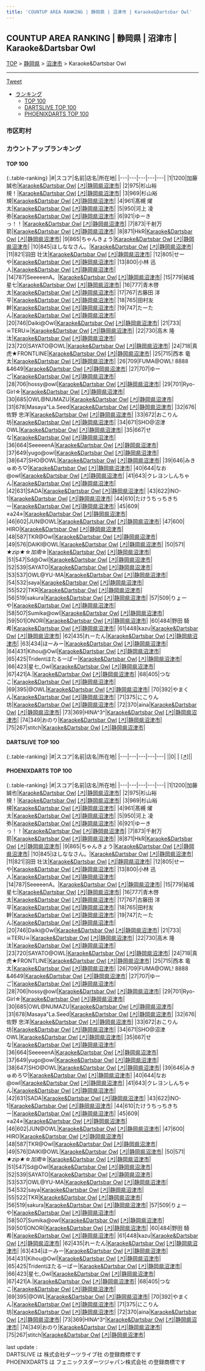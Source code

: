 ```yaml
---
title: 'COUNTUP AREA RANKING | 静岡県 | 沼津市 | Karaoke&Dartsbar Owl'
---
```

## COUNTUP AREA RANKING | 静岡県 | 沼津市 | Karaoke&Dartsbar Owl

[TOP](/darts/rank/) > [静岡県](/darts/rank/静岡県/) > [沼津市](/darts/rank/静岡県/沼津市/) > Karaoke&Dartsbar Owl

___

<a href="https://twitter.com/share?ref_src=twsrc%5Etfw" data-text="COUNTUP AREA RANKING | 静岡県沼津市Karaoke&Dartsbar Owl" class="twitter-share-button" data-hashtags="DARTSLIVE,PHOENIXDARTS,darts,ダーツ" data-show-count="false">Tweet</a>

* [ランキング](#カウントアップランキング)
    * [TOP 100](#top-100)
    * [DARTSLIVE TOP 100](#dartslive-top-100)
    * [PHOENIXDARTS TOP 100](#phoenixdarts-top-100)

### 市区町村

<ul>

</ul>

### カウントアップランキング

#### TOP 100



{:.table-ranking}
|#|スコア|名前|店名|所在地|
|---|---|---|---|---|
|1|1200|<span class="rank-name-pd">加藤 誠也</span>|<a href="/darts/rank/shops/82358.html">Karaoke&Dartsbar Owl</a> <a href="https://vs.phoenixdarts.com/jp/shop/shopDetailInfo/s_82358?s_seq=82358">[↗]</a>|<a href="/darts/rank/静岡県/沼津市">静岡県沼津市</a>|
|2|975|<span class="rank-name-pd">杉山裕規！</span>|<a href="/darts/rank/shops/82358.html">Karaoke&Dartsbar Owl</a> <a href="https://vs.phoenixdarts.com/jp/shop/shopDetailInfo/s_82358?s_seq=82358">[↗]</a>|<a href="/darts/rank/静岡県/沼津市">静岡県沼津市</a>|
|3|969|<span class="rank-name-pd">杉山裕規</span>|<a href="/darts/rank/shops/82358.html">Karaoke&Dartsbar Owl</a> <a href="https://vs.phoenixdarts.com/jp/shop/shopDetailInfo/s_82358?s_seq=82358">[↗]</a>|<a href="/darts/rank/静岡県/沼津市">静岡県沼津市</a>|
|4|961|<span class="rank-name-pd"><span class="pro-icon-pd"></span>髙槻 燿太</span>|<a href="/darts/rank/shops/82358.html">Karaoke&Dartsbar Owl</a> <a href="https://vs.phoenixdarts.com/jp/shop/shopDetailInfo/s_82358?s_seq=82358">[↗]</a>|<a href="/darts/rank/静岡県/沼津市">静岡県沼津市</a>|
|5|950|<span class="rank-name-pd">河上 凌弥</span>|<a href="/darts/rank/shops/82358.html">Karaoke&Dartsbar Owl</a> <a href="https://vs.phoenixdarts.com/jp/shop/shopDetailInfo/s_82358?s_seq=82358">[↗]</a>|<a href="/darts/rank/静岡県/沼津市">静岡県沼津市</a>|
|6|921|<span class="rank-name-pd">ゆーきっ！！</span>|<a href="/darts/rank/shops/82358.html">Karaoke&Dartsbar Owl</a> <a href="https://vs.phoenixdarts.com/jp/shop/shopDetailInfo/s_82358?s_seq=82358">[↗]</a>|<a href="/darts/rank/静岡県/沼津市">静岡県沼津市</a>|
|7|873|<span class="rank-name-pd">千射万箭</span>|<a href="/darts/rank/shops/82358.html">Karaoke&Dartsbar Owl</a> <a href="https://vs.phoenixdarts.com/jp/shop/shopDetailInfo/s_82358?s_seq=82358">[↗]</a>|<a href="/darts/rank/静岡県/沼津市">静岡県沼津市</a>|
|8|871|<span class="rank-name-pd">HkR</span>|<a href="/darts/rank/shops/82358.html">Karaoke&Dartsbar Owl</a> <a href="https://vs.phoenixdarts.com/jp/shop/shopDetailInfo/s_82358?s_seq=82358">[↗]</a>|<a href="/darts/rank/静岡県/沼津市">静岡県沼津市</a>|
|9|865|<span class="rank-name-pd">ちゃんきょう</span>|<a href="/darts/rank/shops/82358.html">Karaoke&Dartsbar Owl</a> <a href="https://vs.phoenixdarts.com/jp/shop/shopDetailInfo/s_82358?s_seq=82358">[↗]</a>|<a href="/darts/rank/静岡県/沼津市">静岡県沼津市</a>|
|10|845|<span class="rank-name-pd">ほしななさん。</span>|<a href="/darts/rank/shops/82358.html">Karaoke&Dartsbar Owl</a> <a href="https://vs.phoenixdarts.com/jp/shop/shopDetailInfo/s_82358?s_seq=82358">[↗]</a>|<a href="/darts/rank/静岡県/沼津市">静岡県沼津市</a>|
|11|821|<span class="rank-name-pd"><span class="pro-icon-pd"></span>羽田 壮汰</span>|<a href="/darts/rank/shops/82358.html">Karaoke&Dartsbar Owl</a> <a href="https://vs.phoenixdarts.com/jp/shop/shopDetailInfo/s_82358?s_seq=82358">[↗]</a>|<a href="/darts/rank/静岡県/沼津市">静岡県沼津市</a>|
|12|805|<span class="rank-name-pd">せーや</span>|<a href="/darts/rank/shops/82358.html">Karaoke&Dartsbar Owl</a> <a href="https://vs.phoenixdarts.com/jp/shop/shopDetailInfo/s_82358?s_seq=82358">[↗]</a>|<a href="/darts/rank/静岡県/沼津市">静岡県沼津市</a>|
|13|800|<span class="rank-name-pd">小林 迅人</span>|<a href="/darts/rank/shops/82358.html">Karaoke&Dartsbar Owl</a> <a href="https://vs.phoenixdarts.com/jp/shop/shopDetailInfo/s_82358?s_seq=82358">[↗]</a>|<a href="/darts/rank/静岡県/沼津市">静岡県沼津市</a>|
|14|787|<span class="rank-name-pd">SeeeeenA。</span>|<a href="/darts/rank/shops/82358.html">Karaoke&Dartsbar Owl</a> <a href="https://vs.phoenixdarts.com/jp/shop/shopDetailInfo/s_82358?s_seq=82358">[↗]</a>|<a href="/darts/rank/静岡県/沼津市">静岡県沼津市</a>|
|15|779|<span class="rank-name-pd">結城 星七</span>|<a href="/darts/rank/shops/82358.html">Karaoke&Dartsbar Owl</a> <a href="https://vs.phoenixdarts.com/jp/shop/shopDetailInfo/s_82358?s_seq=82358">[↗]</a>|<a href="/darts/rank/静岡県/沼津市">静岡県沼津市</a>|
|16|777|<span class="rank-name-pd">青木啓太</span>|<a href="/darts/rank/shops/82358.html">Karaoke&Dartsbar Owl</a> <a href="https://vs.phoenixdarts.com/jp/shop/shopDetailInfo/s_82358?s_seq=82358">[↗]</a>|<a href="/darts/rank/静岡県/沼津市">静岡県沼津市</a>|
|17|767|<span class="rank-name-pd">古藤田 洋平</span>|<a href="/darts/rank/shops/82358.html">Karaoke&Dartsbar Owl</a> <a href="https://vs.phoenixdarts.com/jp/shop/shopDetailInfo/s_82358?s_seq=82358">[↗]</a>|<a href="/darts/rank/静岡県/沼津市">静岡県沼津市</a>|
|18|765|<span class="rank-name-pd">田村友幹</span>|<a href="/darts/rank/shops/82358.html">Karaoke&Dartsbar Owl</a> <a href="https://vs.phoenixdarts.com/jp/shop/shopDetailInfo/s_82358?s_seq=82358">[↗]</a>|<a href="/darts/rank/静岡県/沼津市">静岡県沼津市</a>|
|19|747|<span class="rank-name-pd">たーたん</span>|<a href="/darts/rank/shops/82358.html">Karaoke&Dartsbar Owl</a> <a href="https://vs.phoenixdarts.com/jp/shop/shopDetailInfo/s_82358?s_seq=82358">[↗]</a>|<a href="/darts/rank/静岡県/沼津市">静岡県沼津市</a>|
|20|746|<span class="rank-name-pd">Daiki@Owl</span>|<a href="/darts/rank/shops/82358.html">Karaoke&Dartsbar Owl</a> <a href="https://vs.phoenixdarts.com/jp/shop/shopDetailInfo/s_82358?s_seq=82358">[↗]</a>|<a href="/darts/rank/静岡県/沼津市">静岡県沼津市</a>|
|21|733|<span class="rank-name-pd">☠TERU☠</span>|<a href="/darts/rank/shops/82358.html">Karaoke&Dartsbar Owl</a> <a href="https://vs.phoenixdarts.com/jp/shop/shopDetailInfo/s_82358?s_seq=82358">[↗]</a>|<a href="/darts/rank/静岡県/沼津市">静岡県沼津市</a>|
|22|730|<span class="rank-name-pd">高木 隆汰</span>|<a href="/darts/rank/shops/82358.html">Karaoke&Dartsbar Owl</a> <a href="https://vs.phoenixdarts.com/jp/shop/shopDetailInfo/s_82358?s_seq=82358">[↗]</a>|<a href="/darts/rank/静岡県/沼津市">静岡県沼津市</a>|
|23|720|<span class="rank-name-pd">SAYATO@OWL</span>|<a href="/darts/rank/shops/82358.html">Karaoke&Dartsbar Owl</a> <a href="https://vs.phoenixdarts.com/jp/shop/shopDetailInfo/s_82358?s_seq=82358">[↗]</a>|<a href="/darts/rank/静岡県/沼津市">静岡県沼津市</a>|
|24|718|<span class="rank-name-pd">真虎★FRONTLINE</span>|<a href="/darts/rank/shops/82358.html">Karaoke&Dartsbar Owl</a> <a href="https://vs.phoenixdarts.com/jp/shop/shopDetailInfo/s_82358?s_seq=82358">[↗]</a>|<a href="/darts/rank/静岡県/沼津市">静岡県沼津市</a>|
|25|715|<span class="rank-name-pd">西本 竜太</span>|<a href="/darts/rank/shops/82358.html">Karaoke&Dartsbar Owl</a> <a href="https://vs.phoenixdarts.com/jp/shop/shopDetailInfo/s_82358?s_seq=82358">[↗]</a>|<a href="/darts/rank/静岡県/沼津市">静岡県沼津市</a>|
|26|709|<span class="rank-name-pd">FUMA@OWL!  8888   &amp;4649</span>|<a href="/darts/rank/shops/82358.html">Karaoke&Dartsbar Owl</a> <a href="https://vs.phoenixdarts.com/jp/shop/shopDetailInfo/s_82358?s_seq=82358">[↗]</a>|<a href="/darts/rank/静岡県/沼津市">静岡県沼津市</a>|
|27|707|<span class="rank-name-pd">ゆーご</span>|<a href="/darts/rank/shops/82358.html">Karaoke&Dartsbar Owl</a> <a href="https://vs.phoenixdarts.com/jp/shop/shopDetailInfo/s_82358?s_seq=82358">[↗]</a>|<a href="/darts/rank/静岡県/沼津市">静岡県沼津市</a>|
|28|706|<span class="rank-name-pd">hossy@owl</span>|<a href="/darts/rank/shops/82358.html">Karaoke&Dartsbar Owl</a> <a href="https://vs.phoenixdarts.com/jp/shop/shopDetailInfo/s_82358?s_seq=82358">[↗]</a>|<a href="/darts/rank/静岡県/沼津市">静岡県沼津市</a>|
|29|701|<span class="rank-name-pd">Ryo-Girl☆</span>|<a href="/darts/rank/shops/82358.html">Karaoke&Dartsbar Owl</a> <a href="https://vs.phoenixdarts.com/jp/shop/shopDetailInfo/s_82358?s_seq=82358">[↗]</a>|<a href="/darts/rank/静岡県/沼津市">静岡県沼津市</a>|
|30|685|<span class="rank-name-pd">OWL@NUMAZU</span>|<a href="/darts/rank/shops/82358.html">Karaoke&Dartsbar Owl</a> <a href="https://vs.phoenixdarts.com/jp/shop/shopDetailInfo/s_82358?s_seq=82358">[↗]</a>|<a href="/darts/rank/静岡県/沼津市">静岡県沼津市</a>|
|31|678|<span class="rank-name-pd">Masaya&quot;La.Seed</span>|<a href="/darts/rank/shops/82358.html">Karaoke&Dartsbar Owl</a> <a href="https://vs.phoenixdarts.com/jp/shop/shopDetailInfo/s_82358?s_seq=82358">[↗]</a>|<a href="/darts/rank/静岡県/沼津市">静岡県沼津市</a>|
|32|676|<span class="rank-name-pd">佐野 忠洋</span>|<a href="/darts/rank/shops/82358.html">Karaoke&Dartsbar Owl</a> <a href="https://vs.phoenixdarts.com/jp/shop/shopDetailInfo/s_82358?s_seq=82358">[↗]</a>|<a href="/darts/rank/静岡県/沼津市">静岡県沼津市</a>|
|33|672|<span class="rank-name-pd">おこりん坊</span>|<a href="/darts/rank/shops/82358.html">Karaoke&Dartsbar Owl</a> <a href="https://vs.phoenixdarts.com/jp/shop/shopDetailInfo/s_82358?s_seq=82358">[↗]</a>|<a href="/darts/rank/静岡県/沼津市">静岡県沼津市</a>|
|34|671|<span class="rank-name-pd">SHO@沼津OWL</span>|<a href="/darts/rank/shops/82358.html">Karaoke&Dartsbar Owl</a> <a href="https://vs.phoenixdarts.com/jp/shop/shopDetailInfo/s_82358?s_seq=82358">[↗]</a>|<a href="/darts/rank/静岡県/沼津市">静岡県沼津市</a>|
|35|667|<span class="rank-name-pd">せな</span>|<a href="/darts/rank/shops/82358.html">Karaoke&Dartsbar Owl</a> <a href="https://vs.phoenixdarts.com/jp/shop/shopDetailInfo/s_82358?s_seq=82358">[↗]</a>|<a href="/darts/rank/静岡県/沼津市">静岡県沼津市</a>|
|36|664|<span class="rank-name-pd">SeeeeenA</span>|<a href="/darts/rank/shops/82358.html">Karaoke&Dartsbar Owl</a> <a href="https://vs.phoenixdarts.com/jp/shop/shopDetailInfo/s_82358?s_seq=82358">[↗]</a>|<a href="/darts/rank/静岡県/沼津市">静岡県沼津市</a>|
|37|649|<span class="rank-name-pd">yugo@owl</span>|<a href="/darts/rank/shops/82358.html">Karaoke&Dartsbar Owl</a> <a href="https://vs.phoenixdarts.com/jp/shop/shopDetailInfo/s_82358?s_seq=82358">[↗]</a>|<a href="/darts/rank/静岡県/沼津市">静岡県沼津市</a>|
|38|647|<span class="rank-name-pd">SHO@OWL</span>|<a href="/darts/rank/shops/82358.html">Karaoke&Dartsbar Owl</a> <a href="https://vs.phoenixdarts.com/jp/shop/shopDetailInfo/s_82358?s_seq=82358">[↗]</a>|<a href="/darts/rank/静岡県/沼津市">静岡県沼津市</a>|
|39|646|<span class="rank-name-pd">みきゅめろ♡</span>|<a href="/darts/rank/shops/82358.html">Karaoke&Dartsbar Owl</a> <a href="https://vs.phoenixdarts.com/jp/shop/shopDetailInfo/s_82358?s_seq=82358">[↗]</a>|<a href="/darts/rank/静岡県/沼津市">静岡県沼津市</a>|
|40|644|<span class="rank-name-pd">なお@owl</span>|<a href="/darts/rank/shops/82358.html">Karaoke&Dartsbar Owl</a> <a href="https://vs.phoenixdarts.com/jp/shop/shopDetailInfo/s_82358?s_seq=82358">[↗]</a>|<a href="/darts/rank/静岡県/沼津市">静岡県沼津市</a>|
|41|643|<span class="rank-name-pd">クレヨンしんちゃん</span>|<a href="/darts/rank/shops/82358.html">Karaoke&Dartsbar Owl</a> <a href="https://vs.phoenixdarts.com/jp/shop/shopDetailInfo/s_82358?s_seq=82358">[↗]</a>|<a href="/darts/rank/静岡県/沼津市">静岡県沼津市</a>|
|42|631|<span class="rank-name-pd">SADA</span>|<a href="/darts/rank/shops/82358.html">Karaoke&Dartsbar Owl</a> <a href="https://vs.phoenixdarts.com/jp/shop/shopDetailInfo/s_82358?s_seq=82358">[↗]</a>|<a href="/darts/rank/静岡県/沼津市">静岡県沼津市</a>|
|43|622|<span class="rank-name-pd">INO-1</span>|<a href="/darts/rank/shops/82358.html">Karaoke&Dartsbar Owl</a> <a href="https://vs.phoenixdarts.com/jp/shop/shopDetailInfo/s_82358?s_seq=82358">[↗]</a>|<a href="/darts/rank/静岡県/沼津市">静岡県沼津市</a>|
|44|610|<span class="rank-name-pd">たけうちっちきちー</span>|<a href="/darts/rank/shops/82358.html">Karaoke&Dartsbar Owl</a> <a href="https://vs.phoenixdarts.com/jp/shop/shopDetailInfo/s_82358?s_seq=82358">[↗]</a>|<a href="/darts/rank/静岡県/沼津市">静岡県沼津市</a>|
|45|609|<span class="rank-name-pd">⭐︎a24⭐︎</span>|<a href="/darts/rank/shops/82358.html">Karaoke&Dartsbar Owl</a> <a href="https://vs.phoenixdarts.com/jp/shop/shopDetailInfo/s_82358?s_seq=82358">[↗]</a>|<a href="/darts/rank/静岡県/沼津市">静岡県沼津市</a>|
|46|602|<span class="rank-name-pd">JUN@OWL</span>|<a href="/darts/rank/shops/82358.html">Karaoke&Dartsbar Owl</a> <a href="https://vs.phoenixdarts.com/jp/shop/shopDetailInfo/s_82358?s_seq=82358">[↗]</a>|<a href="/darts/rank/静岡県/沼津市">静岡県沼津市</a>|
|47|600|<span class="rank-name-pd"> HIRO</span>|<a href="/darts/rank/shops/82358.html">Karaoke&Dartsbar Owl</a> <a href="https://vs.phoenixdarts.com/jp/shop/shopDetailInfo/s_82358?s_seq=82358">[↗]</a>|<a href="/darts/rank/静岡県/沼津市">静岡県沼津市</a>|
|48|587|<span class="rank-name-pd">TKR@Owl</span>|<a href="/darts/rank/shops/82358.html">Karaoke&Dartsbar Owl</a> <a href="https://vs.phoenixdarts.com/jp/shop/shopDetailInfo/s_82358?s_seq=82358">[↗]</a>|<a href="/darts/rank/静岡県/沼津市">静岡県沼津市</a>|
|49|576|<span class="rank-name-pd">DAIKI@OWL</span>|<a href="/darts/rank/shops/82358.html">Karaoke&Dartsbar Owl</a> <a href="https://vs.phoenixdarts.com/jp/shop/shopDetailInfo/s_82358?s_seq=82358">[↗]</a>|<a href="/darts/rank/静岡県/沼津市">静岡県沼津市</a>|
|50|571|<span class="rank-name-pd">*★zip★*☆*加南*☆</span>|<a href="/darts/rank/shops/82358.html">Karaoke&Dartsbar Owl</a> <a href="https://vs.phoenixdarts.com/jp/shop/shopDetailInfo/s_82358?s_seq=82358">[↗]</a>|<a href="/darts/rank/静岡県/沼津市">静岡県沼津市</a>|
|51|547|<span class="rank-name-pd">Sd@Owl</span>|<a href="/darts/rank/shops/82358.html">Karaoke&Dartsbar Owl</a> <a href="https://vs.phoenixdarts.com/jp/shop/shopDetailInfo/s_82358?s_seq=82358">[↗]</a>|<a href="/darts/rank/静岡県/沼津市">静岡県沼津市</a>|
|52|539|<span class="rank-name-pd">SAYATO</span>|<a href="/darts/rank/shops/82358.html">Karaoke&Dartsbar Owl</a> <a href="https://vs.phoenixdarts.com/jp/shop/shopDetailInfo/s_82358?s_seq=82358">[↗]</a>|<a href="/darts/rank/静岡県/沼津市">静岡県沼津市</a>|
|53|537|<span class="rank-name-pd">OWL@YU-MA</span>|<a href="/darts/rank/shops/82358.html">Karaoke&Dartsbar Owl</a> <a href="https://vs.phoenixdarts.com/jp/shop/shopDetailInfo/s_82358?s_seq=82358">[↗]</a>|<a href="/darts/rank/静岡県/沼津市">静岡県沼津市</a>|
|54|532|<span class="rank-name-pd">saya</span>|<a href="/darts/rank/shops/82358.html">Karaoke&Dartsbar Owl</a> <a href="https://vs.phoenixdarts.com/jp/shop/shopDetailInfo/s_82358?s_seq=82358">[↗]</a>|<a href="/darts/rank/静岡県/沼津市">静岡県沼津市</a>|
|55|522|<span class="rank-name-pd">TKR</span>|<a href="/darts/rank/shops/82358.html">Karaoke&Dartsbar Owl</a> <a href="https://vs.phoenixdarts.com/jp/shop/shopDetailInfo/s_82358?s_seq=82358">[↗]</a>|<a href="/darts/rank/静岡県/沼津市">静岡県沼津市</a>|
|56|519|<span class="rank-name-pd">sakura</span>|<a href="/darts/rank/shops/82358.html">Karaoke&Dartsbar Owl</a> <a href="https://vs.phoenixdarts.com/jp/shop/shopDetailInfo/s_82358?s_seq=82358">[↗]</a>|<a href="/darts/rank/静岡県/沼津市">静岡県沼津市</a>|
|57|509|<span class="rank-name-pd">りょーや</span>|<a href="/darts/rank/shops/82358.html">Karaoke&Dartsbar Owl</a> <a href="https://vs.phoenixdarts.com/jp/shop/shopDetailInfo/s_82358?s_seq=82358">[↗]</a>|<a href="/darts/rank/静岡県/沼津市">静岡県沼津市</a>|
|58|507|<span class="rank-name-pd">Sumika@owl</span>|<a href="/darts/rank/shops/82358.html">Karaoke&Dartsbar Owl</a> <a href="https://vs.phoenixdarts.com/jp/shop/shopDetailInfo/s_82358?s_seq=82358">[↗]</a>|<a href="/darts/rank/静岡県/沼津市">静岡県沼津市</a>|
|59|501|<span class="rank-name-pd">ONORI</span>|<a href="/darts/rank/shops/82358.html">Karaoke&Dartsbar Owl</a> <a href="https://vs.phoenixdarts.com/jp/shop/shopDetailInfo/s_82358?s_seq=82358">[↗]</a>|<a href="/darts/rank/静岡県/沼津市">静岡県沼津市</a>|
|60|484|<span class="rank-name-pd"><span class="pro-icon-pd"></span>野田 騎希</span>|<a href="/darts/rank/shops/82358.html">Karaoke&Dartsbar Owl</a> <a href="https://vs.phoenixdarts.com/jp/shop/shopDetailInfo/s_82358?s_seq=82358">[↗]</a>|<a href="/darts/rank/静岡県/沼津市">静岡県沼津市</a>|
|61|448|<span class="rank-name-pd">kazu</span>|<a href="/darts/rank/shops/82358.html">Karaoke&Dartsbar Owl</a> <a href="https://vs.phoenixdarts.com/jp/shop/shopDetailInfo/s_82358?s_seq=82358">[↗]</a>|<a href="/darts/rank/静岡県/沼津市">静岡県沼津市</a>|
|62|435|<span class="rank-name-pd">れーたん</span>|<a href="/darts/rank/shops/82358.html">Karaoke&Dartsbar Owl</a> <a href="https://vs.phoenixdarts.com/jp/shop/shopDetailInfo/s_82358?s_seq=82358">[↗]</a>|<a href="/darts/rank/静岡県/沼津市">静岡県沼津市</a>|
|63|434|<span class="rank-name-pd">ほーみー</span>|<a href="/darts/rank/shops/82358.html">Karaoke&Dartsbar Owl</a> <a href="https://vs.phoenixdarts.com/jp/shop/shopDetailInfo/s_82358?s_seq=82358">[↗]</a>|<a href="/darts/rank/静岡県/沼津市">静岡県沼津市</a>|
|64|431|<span class="rank-name-pd">Kihou@Owl</span>|<a href="/darts/rank/shops/82358.html">Karaoke&Dartsbar Owl</a> <a href="https://vs.phoenixdarts.com/jp/shop/shopDetailInfo/s_82358?s_seq=82358">[↗]</a>|<a href="/darts/rank/静岡県/沼津市">静岡県沼津市</a>|
|65|425|<span class="rank-name-pd">Tridentほたるーぱー</span>|<a href="/darts/rank/shops/82358.html">Karaoke&Dartsbar Owl</a> <a href="https://vs.phoenixdarts.com/jp/shop/shopDetailInfo/s_82358?s_seq=82358">[↗]</a>|<a href="/darts/rank/静岡県/沼津市">静岡県沼津市</a>|
|66|423|<span class="rank-name-pd">星七_Owl</span>|<a href="/darts/rank/shops/82358.html">Karaoke&Dartsbar Owl</a> <a href="https://vs.phoenixdarts.com/jp/shop/shopDetailInfo/s_82358?s_seq=82358">[↗]</a>|<a href="/darts/rank/静岡県/沼津市">静岡県沼津市</a>|
|67|421|<span class="rank-name-pd">A.</span>|<a href="/darts/rank/shops/82358.html">Karaoke&Dartsbar Owl</a> <a href="https://vs.phoenixdarts.com/jp/shop/shopDetailInfo/s_82358?s_seq=82358">[↗]</a>|<a href="/darts/rank/静岡県/沼津市">静岡県沼津市</a>|
|68|405|<span class="rank-name-pd">つなこ</span>|<a href="/darts/rank/shops/82358.html">Karaoke&Dartsbar Owl</a> <a href="https://vs.phoenixdarts.com/jp/shop/shopDetailInfo/s_82358?s_seq=82358">[↗]</a>|<a href="/darts/rank/静岡県/沼津市">静岡県沼津市</a>|
|69|395|<span class="rank-name-pd">@OWL</span>|<a href="/darts/rank/shops/82358.html">Karaoke&Dartsbar Owl</a> <a href="https://vs.phoenixdarts.com/jp/shop/shopDetailInfo/s_82358?s_seq=82358">[↗]</a>|<a href="/darts/rank/静岡県/沼津市">静岡県沼津市</a>|
|70|392|<span class="rank-name-pd">やまくん</span>|<a href="/darts/rank/shops/82358.html">Karaoke&Dartsbar Owl</a> <a href="https://vs.phoenixdarts.com/jp/shop/shopDetailInfo/s_82358?s_seq=82358">[↗]</a>|<a href="/darts/rank/静岡県/沼津市">静岡県沼津市</a>|
|71|375|<span class="rank-name-pd">にこりん坊</span>|<a href="/darts/rank/shops/82358.html">Karaoke&Dartsbar Owl</a> <a href="https://vs.phoenixdarts.com/jp/shop/shopDetailInfo/s_82358?s_seq=82358">[↗]</a>|<a href="/darts/rank/静岡県/沼津市">静岡県沼津市</a>|
|72|370|<span class="rank-name-pd">aina</span>|<a href="/darts/rank/shops/82358.html">Karaoke&Dartsbar Owl</a> <a href="https://vs.phoenixdarts.com/jp/shop/shopDetailInfo/s_82358?s_seq=82358">[↗]</a>|<a href="/darts/rank/静岡県/沼津市">静岡県沼津市</a>|
|73|369|<span class="rank-name-pd">HINA^3^</span>|<a href="/darts/rank/shops/82358.html">Karaoke&Dartsbar Owl</a> <a href="https://vs.phoenixdarts.com/jp/shop/shopDetailInfo/s_82358?s_seq=82358">[↗]</a>|<a href="/darts/rank/静岡県/沼津市">静岡県沼津市</a>|
|74|349|<span class="rank-name-pd">おのり</span>|<a href="/darts/rank/shops/82358.html">Karaoke&Dartsbar Owl</a> <a href="https://vs.phoenixdarts.com/jp/shop/shopDetailInfo/s_82358?s_seq=82358">[↗]</a>|<a href="/darts/rank/静岡県/沼津市">静岡県沼津市</a>|
|75|267|<span class="rank-name-pd">stitch</span>|<a href="/darts/rank/shops/82358.html">Karaoke&Dartsbar Owl</a> <a href="https://vs.phoenixdarts.com/jp/shop/shopDetailInfo/s_82358?s_seq=82358">[↗]</a>|<a href="/darts/rank/静岡県/沼津市">静岡県沼津市</a>|


#### DARTSLIVE TOP 100



{:.table-ranking}
|#|スコア|名前|店名|所在地|
|---|---|---|---|---|
||0|<span class="rank-name-dl"> </span>|<a href="/darts/rank/shops/.html"></a> <a href="">[↗]</a>|<a href="/darts/rank//"></a>|


#### PHOENIXDARTS TOP 100



{:.table-ranking}
|#|スコア|名前|店名|所在地|
|---|---|---|---|---|
|1|1200|<span class="rank-name-pd">加藤 誠也</span>|<a href="/darts/rank/shops/82358.html">Karaoke&Dartsbar Owl</a> <a href="https://vs.phoenixdarts.com/jp/shop/shopDetailInfo/s_82358?s_seq=82358">[↗]</a>|<a href="/darts/rank/静岡県/沼津市">静岡県沼津市</a>|
|2|975|<span class="rank-name-pd">杉山裕規！</span>|<a href="/darts/rank/shops/82358.html">Karaoke&Dartsbar Owl</a> <a href="https://vs.phoenixdarts.com/jp/shop/shopDetailInfo/s_82358?s_seq=82358">[↗]</a>|<a href="/darts/rank/静岡県/沼津市">静岡県沼津市</a>|
|3|969|<span class="rank-name-pd">杉山裕規</span>|<a href="/darts/rank/shops/82358.html">Karaoke&Dartsbar Owl</a> <a href="https://vs.phoenixdarts.com/jp/shop/shopDetailInfo/s_82358?s_seq=82358">[↗]</a>|<a href="/darts/rank/静岡県/沼津市">静岡県沼津市</a>|
|4|961|<span class="rank-name-pd"><span class="pro-icon-pd"></span>髙槻 燿太</span>|<a href="/darts/rank/shops/82358.html">Karaoke&Dartsbar Owl</a> <a href="https://vs.phoenixdarts.com/jp/shop/shopDetailInfo/s_82358?s_seq=82358">[↗]</a>|<a href="/darts/rank/静岡県/沼津市">静岡県沼津市</a>|
|5|950|<span class="rank-name-pd">河上 凌弥</span>|<a href="/darts/rank/shops/82358.html">Karaoke&Dartsbar Owl</a> <a href="https://vs.phoenixdarts.com/jp/shop/shopDetailInfo/s_82358?s_seq=82358">[↗]</a>|<a href="/darts/rank/静岡県/沼津市">静岡県沼津市</a>|
|6|921|<span class="rank-name-pd">ゆーきっ！！</span>|<a href="/darts/rank/shops/82358.html">Karaoke&Dartsbar Owl</a> <a href="https://vs.phoenixdarts.com/jp/shop/shopDetailInfo/s_82358?s_seq=82358">[↗]</a>|<a href="/darts/rank/静岡県/沼津市">静岡県沼津市</a>|
|7|873|<span class="rank-name-pd">千射万箭</span>|<a href="/darts/rank/shops/82358.html">Karaoke&Dartsbar Owl</a> <a href="https://vs.phoenixdarts.com/jp/shop/shopDetailInfo/s_82358?s_seq=82358">[↗]</a>|<a href="/darts/rank/静岡県/沼津市">静岡県沼津市</a>|
|8|871|<span class="rank-name-pd">HkR</span>|<a href="/darts/rank/shops/82358.html">Karaoke&Dartsbar Owl</a> <a href="https://vs.phoenixdarts.com/jp/shop/shopDetailInfo/s_82358?s_seq=82358">[↗]</a>|<a href="/darts/rank/静岡県/沼津市">静岡県沼津市</a>|
|9|865|<span class="rank-name-pd">ちゃんきょう</span>|<a href="/darts/rank/shops/82358.html">Karaoke&Dartsbar Owl</a> <a href="https://vs.phoenixdarts.com/jp/shop/shopDetailInfo/s_82358?s_seq=82358">[↗]</a>|<a href="/darts/rank/静岡県/沼津市">静岡県沼津市</a>|
|10|845|<span class="rank-name-pd">ほしななさん。</span>|<a href="/darts/rank/shops/82358.html">Karaoke&Dartsbar Owl</a> <a href="https://vs.phoenixdarts.com/jp/shop/shopDetailInfo/s_82358?s_seq=82358">[↗]</a>|<a href="/darts/rank/静岡県/沼津市">静岡県沼津市</a>|
|11|821|<span class="rank-name-pd"><span class="pro-icon-pd"></span>羽田 壮汰</span>|<a href="/darts/rank/shops/82358.html">Karaoke&Dartsbar Owl</a> <a href="https://vs.phoenixdarts.com/jp/shop/shopDetailInfo/s_82358?s_seq=82358">[↗]</a>|<a href="/darts/rank/静岡県/沼津市">静岡県沼津市</a>|
|12|805|<span class="rank-name-pd">せーや</span>|<a href="/darts/rank/shops/82358.html">Karaoke&Dartsbar Owl</a> <a href="https://vs.phoenixdarts.com/jp/shop/shopDetailInfo/s_82358?s_seq=82358">[↗]</a>|<a href="/darts/rank/静岡県/沼津市">静岡県沼津市</a>|
|13|800|<span class="rank-name-pd">小林 迅人</span>|<a href="/darts/rank/shops/82358.html">Karaoke&Dartsbar Owl</a> <a href="https://vs.phoenixdarts.com/jp/shop/shopDetailInfo/s_82358?s_seq=82358">[↗]</a>|<a href="/darts/rank/静岡県/沼津市">静岡県沼津市</a>|
|14|787|<span class="rank-name-pd">SeeeeenA。</span>|<a href="/darts/rank/shops/82358.html">Karaoke&Dartsbar Owl</a> <a href="https://vs.phoenixdarts.com/jp/shop/shopDetailInfo/s_82358?s_seq=82358">[↗]</a>|<a href="/darts/rank/静岡県/沼津市">静岡県沼津市</a>|
|15|779|<span class="rank-name-pd">結城 星七</span>|<a href="/darts/rank/shops/82358.html">Karaoke&Dartsbar Owl</a> <a href="https://vs.phoenixdarts.com/jp/shop/shopDetailInfo/s_82358?s_seq=82358">[↗]</a>|<a href="/darts/rank/静岡県/沼津市">静岡県沼津市</a>|
|16|777|<span class="rank-name-pd">青木啓太</span>|<a href="/darts/rank/shops/82358.html">Karaoke&Dartsbar Owl</a> <a href="https://vs.phoenixdarts.com/jp/shop/shopDetailInfo/s_82358?s_seq=82358">[↗]</a>|<a href="/darts/rank/静岡県/沼津市">静岡県沼津市</a>|
|17|767|<span class="rank-name-pd">古藤田 洋平</span>|<a href="/darts/rank/shops/82358.html">Karaoke&Dartsbar Owl</a> <a href="https://vs.phoenixdarts.com/jp/shop/shopDetailInfo/s_82358?s_seq=82358">[↗]</a>|<a href="/darts/rank/静岡県/沼津市">静岡県沼津市</a>|
|18|765|<span class="rank-name-pd">田村友幹</span>|<a href="/darts/rank/shops/82358.html">Karaoke&Dartsbar Owl</a> <a href="https://vs.phoenixdarts.com/jp/shop/shopDetailInfo/s_82358?s_seq=82358">[↗]</a>|<a href="/darts/rank/静岡県/沼津市">静岡県沼津市</a>|
|19|747|<span class="rank-name-pd">たーたん</span>|<a href="/darts/rank/shops/82358.html">Karaoke&Dartsbar Owl</a> <a href="https://vs.phoenixdarts.com/jp/shop/shopDetailInfo/s_82358?s_seq=82358">[↗]</a>|<a href="/darts/rank/静岡県/沼津市">静岡県沼津市</a>|
|20|746|<span class="rank-name-pd">Daiki@Owl</span>|<a href="/darts/rank/shops/82358.html">Karaoke&Dartsbar Owl</a> <a href="https://vs.phoenixdarts.com/jp/shop/shopDetailInfo/s_82358?s_seq=82358">[↗]</a>|<a href="/darts/rank/静岡県/沼津市">静岡県沼津市</a>|
|21|733|<span class="rank-name-pd">☠TERU☠</span>|<a href="/darts/rank/shops/82358.html">Karaoke&Dartsbar Owl</a> <a href="https://vs.phoenixdarts.com/jp/shop/shopDetailInfo/s_82358?s_seq=82358">[↗]</a>|<a href="/darts/rank/静岡県/沼津市">静岡県沼津市</a>|
|22|730|<span class="rank-name-pd">高木 隆汰</span>|<a href="/darts/rank/shops/82358.html">Karaoke&Dartsbar Owl</a> <a href="https://vs.phoenixdarts.com/jp/shop/shopDetailInfo/s_82358?s_seq=82358">[↗]</a>|<a href="/darts/rank/静岡県/沼津市">静岡県沼津市</a>|
|23|720|<span class="rank-name-pd">SAYATO@OWL</span>|<a href="/darts/rank/shops/82358.html">Karaoke&Dartsbar Owl</a> <a href="https://vs.phoenixdarts.com/jp/shop/shopDetailInfo/s_82358?s_seq=82358">[↗]</a>|<a href="/darts/rank/静岡県/沼津市">静岡県沼津市</a>|
|24|718|<span class="rank-name-pd">真虎★FRONTLINE</span>|<a href="/darts/rank/shops/82358.html">Karaoke&Dartsbar Owl</a> <a href="https://vs.phoenixdarts.com/jp/shop/shopDetailInfo/s_82358?s_seq=82358">[↗]</a>|<a href="/darts/rank/静岡県/沼津市">静岡県沼津市</a>|
|25|715|<span class="rank-name-pd">西本 竜太</span>|<a href="/darts/rank/shops/82358.html">Karaoke&Dartsbar Owl</a> <a href="https://vs.phoenixdarts.com/jp/shop/shopDetailInfo/s_82358?s_seq=82358">[↗]</a>|<a href="/darts/rank/静岡県/沼津市">静岡県沼津市</a>|
|26|709|<span class="rank-name-pd">FUMA@OWL!  8888   &amp;4649</span>|<a href="/darts/rank/shops/82358.html">Karaoke&Dartsbar Owl</a> <a href="https://vs.phoenixdarts.com/jp/shop/shopDetailInfo/s_82358?s_seq=82358">[↗]</a>|<a href="/darts/rank/静岡県/沼津市">静岡県沼津市</a>|
|27|707|<span class="rank-name-pd">ゆーご</span>|<a href="/darts/rank/shops/82358.html">Karaoke&Dartsbar Owl</a> <a href="https://vs.phoenixdarts.com/jp/shop/shopDetailInfo/s_82358?s_seq=82358">[↗]</a>|<a href="/darts/rank/静岡県/沼津市">静岡県沼津市</a>|
|28|706|<span class="rank-name-pd">hossy@owl</span>|<a href="/darts/rank/shops/82358.html">Karaoke&Dartsbar Owl</a> <a href="https://vs.phoenixdarts.com/jp/shop/shopDetailInfo/s_82358?s_seq=82358">[↗]</a>|<a href="/darts/rank/静岡県/沼津市">静岡県沼津市</a>|
|29|701|<span class="rank-name-pd">Ryo-Girl☆</span>|<a href="/darts/rank/shops/82358.html">Karaoke&Dartsbar Owl</a> <a href="https://vs.phoenixdarts.com/jp/shop/shopDetailInfo/s_82358?s_seq=82358">[↗]</a>|<a href="/darts/rank/静岡県/沼津市">静岡県沼津市</a>|
|30|685|<span class="rank-name-pd">OWL@NUMAZU</span>|<a href="/darts/rank/shops/82358.html">Karaoke&Dartsbar Owl</a> <a href="https://vs.phoenixdarts.com/jp/shop/shopDetailInfo/s_82358?s_seq=82358">[↗]</a>|<a href="/darts/rank/静岡県/沼津市">静岡県沼津市</a>|
|31|678|<span class="rank-name-pd">Masaya&quot;La.Seed</span>|<a href="/darts/rank/shops/82358.html">Karaoke&Dartsbar Owl</a> <a href="https://vs.phoenixdarts.com/jp/shop/shopDetailInfo/s_82358?s_seq=82358">[↗]</a>|<a href="/darts/rank/静岡県/沼津市">静岡県沼津市</a>|
|32|676|<span class="rank-name-pd">佐野 忠洋</span>|<a href="/darts/rank/shops/82358.html">Karaoke&Dartsbar Owl</a> <a href="https://vs.phoenixdarts.com/jp/shop/shopDetailInfo/s_82358?s_seq=82358">[↗]</a>|<a href="/darts/rank/静岡県/沼津市">静岡県沼津市</a>|
|33|672|<span class="rank-name-pd">おこりん坊</span>|<a href="/darts/rank/shops/82358.html">Karaoke&Dartsbar Owl</a> <a href="https://vs.phoenixdarts.com/jp/shop/shopDetailInfo/s_82358?s_seq=82358">[↗]</a>|<a href="/darts/rank/静岡県/沼津市">静岡県沼津市</a>|
|34|671|<span class="rank-name-pd">SHO@沼津OWL</span>|<a href="/darts/rank/shops/82358.html">Karaoke&Dartsbar Owl</a> <a href="https://vs.phoenixdarts.com/jp/shop/shopDetailInfo/s_82358?s_seq=82358">[↗]</a>|<a href="/darts/rank/静岡県/沼津市">静岡県沼津市</a>|
|35|667|<span class="rank-name-pd">せな</span>|<a href="/darts/rank/shops/82358.html">Karaoke&Dartsbar Owl</a> <a href="https://vs.phoenixdarts.com/jp/shop/shopDetailInfo/s_82358?s_seq=82358">[↗]</a>|<a href="/darts/rank/静岡県/沼津市">静岡県沼津市</a>|
|36|664|<span class="rank-name-pd">SeeeeenA</span>|<a href="/darts/rank/shops/82358.html">Karaoke&Dartsbar Owl</a> <a href="https://vs.phoenixdarts.com/jp/shop/shopDetailInfo/s_82358?s_seq=82358">[↗]</a>|<a href="/darts/rank/静岡県/沼津市">静岡県沼津市</a>|
|37|649|<span class="rank-name-pd">yugo@owl</span>|<a href="/darts/rank/shops/82358.html">Karaoke&Dartsbar Owl</a> <a href="https://vs.phoenixdarts.com/jp/shop/shopDetailInfo/s_82358?s_seq=82358">[↗]</a>|<a href="/darts/rank/静岡県/沼津市">静岡県沼津市</a>|
|38|647|<span class="rank-name-pd">SHO@OWL</span>|<a href="/darts/rank/shops/82358.html">Karaoke&Dartsbar Owl</a> <a href="https://vs.phoenixdarts.com/jp/shop/shopDetailInfo/s_82358?s_seq=82358">[↗]</a>|<a href="/darts/rank/静岡県/沼津市">静岡県沼津市</a>|
|39|646|<span class="rank-name-pd">みきゅめろ♡</span>|<a href="/darts/rank/shops/82358.html">Karaoke&Dartsbar Owl</a> <a href="https://vs.phoenixdarts.com/jp/shop/shopDetailInfo/s_82358?s_seq=82358">[↗]</a>|<a href="/darts/rank/静岡県/沼津市">静岡県沼津市</a>|
|40|644|<span class="rank-name-pd">なお@owl</span>|<a href="/darts/rank/shops/82358.html">Karaoke&Dartsbar Owl</a> <a href="https://vs.phoenixdarts.com/jp/shop/shopDetailInfo/s_82358?s_seq=82358">[↗]</a>|<a href="/darts/rank/静岡県/沼津市">静岡県沼津市</a>|
|41|643|<span class="rank-name-pd">クレヨンしんちゃん</span>|<a href="/darts/rank/shops/82358.html">Karaoke&Dartsbar Owl</a> <a href="https://vs.phoenixdarts.com/jp/shop/shopDetailInfo/s_82358?s_seq=82358">[↗]</a>|<a href="/darts/rank/静岡県/沼津市">静岡県沼津市</a>|
|42|631|<span class="rank-name-pd">SADA</span>|<a href="/darts/rank/shops/82358.html">Karaoke&Dartsbar Owl</a> <a href="https://vs.phoenixdarts.com/jp/shop/shopDetailInfo/s_82358?s_seq=82358">[↗]</a>|<a href="/darts/rank/静岡県/沼津市">静岡県沼津市</a>|
|43|622|<span class="rank-name-pd">INO-1</span>|<a href="/darts/rank/shops/82358.html">Karaoke&Dartsbar Owl</a> <a href="https://vs.phoenixdarts.com/jp/shop/shopDetailInfo/s_82358?s_seq=82358">[↗]</a>|<a href="/darts/rank/静岡県/沼津市">静岡県沼津市</a>|
|44|610|<span class="rank-name-pd">たけうちっちきちー</span>|<a href="/darts/rank/shops/82358.html">Karaoke&Dartsbar Owl</a> <a href="https://vs.phoenixdarts.com/jp/shop/shopDetailInfo/s_82358?s_seq=82358">[↗]</a>|<a href="/darts/rank/静岡県/沼津市">静岡県沼津市</a>|
|45|609|<span class="rank-name-pd">⭐︎a24⭐︎</span>|<a href="/darts/rank/shops/82358.html">Karaoke&Dartsbar Owl</a> <a href="https://vs.phoenixdarts.com/jp/shop/shopDetailInfo/s_82358?s_seq=82358">[↗]</a>|<a href="/darts/rank/静岡県/沼津市">静岡県沼津市</a>|
|46|602|<span class="rank-name-pd">JUN@OWL</span>|<a href="/darts/rank/shops/82358.html">Karaoke&Dartsbar Owl</a> <a href="https://vs.phoenixdarts.com/jp/shop/shopDetailInfo/s_82358?s_seq=82358">[↗]</a>|<a href="/darts/rank/静岡県/沼津市">静岡県沼津市</a>|
|47|600|<span class="rank-name-pd"> HIRO</span>|<a href="/darts/rank/shops/82358.html">Karaoke&Dartsbar Owl</a> <a href="https://vs.phoenixdarts.com/jp/shop/shopDetailInfo/s_82358?s_seq=82358">[↗]</a>|<a href="/darts/rank/静岡県/沼津市">静岡県沼津市</a>|
|48|587|<span class="rank-name-pd">TKR@Owl</span>|<a href="/darts/rank/shops/82358.html">Karaoke&Dartsbar Owl</a> <a href="https://vs.phoenixdarts.com/jp/shop/shopDetailInfo/s_82358?s_seq=82358">[↗]</a>|<a href="/darts/rank/静岡県/沼津市">静岡県沼津市</a>|
|49|576|<span class="rank-name-pd">DAIKI@OWL</span>|<a href="/darts/rank/shops/82358.html">Karaoke&Dartsbar Owl</a> <a href="https://vs.phoenixdarts.com/jp/shop/shopDetailInfo/s_82358?s_seq=82358">[↗]</a>|<a href="/darts/rank/静岡県/沼津市">静岡県沼津市</a>|
|50|571|<span class="rank-name-pd">*★zip★*☆*加南*☆</span>|<a href="/darts/rank/shops/82358.html">Karaoke&Dartsbar Owl</a> <a href="https://vs.phoenixdarts.com/jp/shop/shopDetailInfo/s_82358?s_seq=82358">[↗]</a>|<a href="/darts/rank/静岡県/沼津市">静岡県沼津市</a>|
|51|547|<span class="rank-name-pd">Sd@Owl</span>|<a href="/darts/rank/shops/82358.html">Karaoke&Dartsbar Owl</a> <a href="https://vs.phoenixdarts.com/jp/shop/shopDetailInfo/s_82358?s_seq=82358">[↗]</a>|<a href="/darts/rank/静岡県/沼津市">静岡県沼津市</a>|
|52|539|<span class="rank-name-pd">SAYATO</span>|<a href="/darts/rank/shops/82358.html">Karaoke&Dartsbar Owl</a> <a href="https://vs.phoenixdarts.com/jp/shop/shopDetailInfo/s_82358?s_seq=82358">[↗]</a>|<a href="/darts/rank/静岡県/沼津市">静岡県沼津市</a>|
|53|537|<span class="rank-name-pd">OWL@YU-MA</span>|<a href="/darts/rank/shops/82358.html">Karaoke&Dartsbar Owl</a> <a href="https://vs.phoenixdarts.com/jp/shop/shopDetailInfo/s_82358?s_seq=82358">[↗]</a>|<a href="/darts/rank/静岡県/沼津市">静岡県沼津市</a>|
|54|532|<span class="rank-name-pd">saya</span>|<a href="/darts/rank/shops/82358.html">Karaoke&Dartsbar Owl</a> <a href="https://vs.phoenixdarts.com/jp/shop/shopDetailInfo/s_82358?s_seq=82358">[↗]</a>|<a href="/darts/rank/静岡県/沼津市">静岡県沼津市</a>|
|55|522|<span class="rank-name-pd">TKR</span>|<a href="/darts/rank/shops/82358.html">Karaoke&Dartsbar Owl</a> <a href="https://vs.phoenixdarts.com/jp/shop/shopDetailInfo/s_82358?s_seq=82358">[↗]</a>|<a href="/darts/rank/静岡県/沼津市">静岡県沼津市</a>|
|56|519|<span class="rank-name-pd">sakura</span>|<a href="/darts/rank/shops/82358.html">Karaoke&Dartsbar Owl</a> <a href="https://vs.phoenixdarts.com/jp/shop/shopDetailInfo/s_82358?s_seq=82358">[↗]</a>|<a href="/darts/rank/静岡県/沼津市">静岡県沼津市</a>|
|57|509|<span class="rank-name-pd">りょーや</span>|<a href="/darts/rank/shops/82358.html">Karaoke&Dartsbar Owl</a> <a href="https://vs.phoenixdarts.com/jp/shop/shopDetailInfo/s_82358?s_seq=82358">[↗]</a>|<a href="/darts/rank/静岡県/沼津市">静岡県沼津市</a>|
|58|507|<span class="rank-name-pd">Sumika@owl</span>|<a href="/darts/rank/shops/82358.html">Karaoke&Dartsbar Owl</a> <a href="https://vs.phoenixdarts.com/jp/shop/shopDetailInfo/s_82358?s_seq=82358">[↗]</a>|<a href="/darts/rank/静岡県/沼津市">静岡県沼津市</a>|
|59|501|<span class="rank-name-pd">ONORI</span>|<a href="/darts/rank/shops/82358.html">Karaoke&Dartsbar Owl</a> <a href="https://vs.phoenixdarts.com/jp/shop/shopDetailInfo/s_82358?s_seq=82358">[↗]</a>|<a href="/darts/rank/静岡県/沼津市">静岡県沼津市</a>|
|60|484|<span class="rank-name-pd"><span class="pro-icon-pd"></span>野田 騎希</span>|<a href="/darts/rank/shops/82358.html">Karaoke&Dartsbar Owl</a> <a href="https://vs.phoenixdarts.com/jp/shop/shopDetailInfo/s_82358?s_seq=82358">[↗]</a>|<a href="/darts/rank/静岡県/沼津市">静岡県沼津市</a>|
|61|448|<span class="rank-name-pd">kazu</span>|<a href="/darts/rank/shops/82358.html">Karaoke&Dartsbar Owl</a> <a href="https://vs.phoenixdarts.com/jp/shop/shopDetailInfo/s_82358?s_seq=82358">[↗]</a>|<a href="/darts/rank/静岡県/沼津市">静岡県沼津市</a>|
|62|435|<span class="rank-name-pd">れーたん</span>|<a href="/darts/rank/shops/82358.html">Karaoke&Dartsbar Owl</a> <a href="https://vs.phoenixdarts.com/jp/shop/shopDetailInfo/s_82358?s_seq=82358">[↗]</a>|<a href="/darts/rank/静岡県/沼津市">静岡県沼津市</a>|
|63|434|<span class="rank-name-pd">ほーみー</span>|<a href="/darts/rank/shops/82358.html">Karaoke&Dartsbar Owl</a> <a href="https://vs.phoenixdarts.com/jp/shop/shopDetailInfo/s_82358?s_seq=82358">[↗]</a>|<a href="/darts/rank/静岡県/沼津市">静岡県沼津市</a>|
|64|431|<span class="rank-name-pd">Kihou@Owl</span>|<a href="/darts/rank/shops/82358.html">Karaoke&Dartsbar Owl</a> <a href="https://vs.phoenixdarts.com/jp/shop/shopDetailInfo/s_82358?s_seq=82358">[↗]</a>|<a href="/darts/rank/静岡県/沼津市">静岡県沼津市</a>|
|65|425|<span class="rank-name-pd">Tridentほたるーぱー</span>|<a href="/darts/rank/shops/82358.html">Karaoke&Dartsbar Owl</a> <a href="https://vs.phoenixdarts.com/jp/shop/shopDetailInfo/s_82358?s_seq=82358">[↗]</a>|<a href="/darts/rank/静岡県/沼津市">静岡県沼津市</a>|
|66|423|<span class="rank-name-pd">星七_Owl</span>|<a href="/darts/rank/shops/82358.html">Karaoke&Dartsbar Owl</a> <a href="https://vs.phoenixdarts.com/jp/shop/shopDetailInfo/s_82358?s_seq=82358">[↗]</a>|<a href="/darts/rank/静岡県/沼津市">静岡県沼津市</a>|
|67|421|<span class="rank-name-pd">A.</span>|<a href="/darts/rank/shops/82358.html">Karaoke&Dartsbar Owl</a> <a href="https://vs.phoenixdarts.com/jp/shop/shopDetailInfo/s_82358?s_seq=82358">[↗]</a>|<a href="/darts/rank/静岡県/沼津市">静岡県沼津市</a>|
|68|405|<span class="rank-name-pd">つなこ</span>|<a href="/darts/rank/shops/82358.html">Karaoke&Dartsbar Owl</a> <a href="https://vs.phoenixdarts.com/jp/shop/shopDetailInfo/s_82358?s_seq=82358">[↗]</a>|<a href="/darts/rank/静岡県/沼津市">静岡県沼津市</a>|
|69|395|<span class="rank-name-pd">@OWL</span>|<a href="/darts/rank/shops/82358.html">Karaoke&Dartsbar Owl</a> <a href="https://vs.phoenixdarts.com/jp/shop/shopDetailInfo/s_82358?s_seq=82358">[↗]</a>|<a href="/darts/rank/静岡県/沼津市">静岡県沼津市</a>|
|70|392|<span class="rank-name-pd">やまくん</span>|<a href="/darts/rank/shops/82358.html">Karaoke&Dartsbar Owl</a> <a href="https://vs.phoenixdarts.com/jp/shop/shopDetailInfo/s_82358?s_seq=82358">[↗]</a>|<a href="/darts/rank/静岡県/沼津市">静岡県沼津市</a>|
|71|375|<span class="rank-name-pd">にこりん坊</span>|<a href="/darts/rank/shops/82358.html">Karaoke&Dartsbar Owl</a> <a href="https://vs.phoenixdarts.com/jp/shop/shopDetailInfo/s_82358?s_seq=82358">[↗]</a>|<a href="/darts/rank/静岡県/沼津市">静岡県沼津市</a>|
|72|370|<span class="rank-name-pd">aina</span>|<a href="/darts/rank/shops/82358.html">Karaoke&Dartsbar Owl</a> <a href="https://vs.phoenixdarts.com/jp/shop/shopDetailInfo/s_82358?s_seq=82358">[↗]</a>|<a href="/darts/rank/静岡県/沼津市">静岡県沼津市</a>|
|73|369|<span class="rank-name-pd">HINA^3^</span>|<a href="/darts/rank/shops/82358.html">Karaoke&Dartsbar Owl</a> <a href="https://vs.phoenixdarts.com/jp/shop/shopDetailInfo/s_82358?s_seq=82358">[↗]</a>|<a href="/darts/rank/静岡県/沼津市">静岡県沼津市</a>|
|74|349|<span class="rank-name-pd">おのり</span>|<a href="/darts/rank/shops/82358.html">Karaoke&Dartsbar Owl</a> <a href="https://vs.phoenixdarts.com/jp/shop/shopDetailInfo/s_82358?s_seq=82358">[↗]</a>|<a href="/darts/rank/静岡県/沼津市">静岡県沼津市</a>|
|75|267|<span class="rank-name-pd">stitch</span>|<a href="/darts/rank/shops/82358.html">Karaoke&Dartsbar Owl</a> <a href="https://vs.phoenixdarts.com/jp/shop/shopDetailInfo/s_82358?s_seq=82358">[↗]</a>|<a href="/darts/rank/静岡県/沼津市">静岡県沼津市</a>|


<div class="footer border-top border-gray-light mt-5 pt-3 text-right text-gray">
    last update : <span style="font-weight: italic" id="foot_last_modified"></span><br />
    DARTSLIVE は 株式会社ダーツライブ社 の登録商標です<br />
    PHOENIXDARTS は フェニックスダーツジャパン株式会社 の登録商標です<br />
</div>

<script src="https://cdnjs.cloudflare.com/ajax/libs/jquery.tablesorter/2.31.3/js/jquery.tablesorter.min.js" integrity="sha512-qzgd5cYSZcosqpzpn7zF2ZId8f/8CHmFKZ8j7mU4OUXTNRd5g+ZHBPsgKEwoqxCtdQvExE5LprwwPAgoicguNg==" crossorigin="anonymous" referrerpolicy="no-referrer"></script>
<link rel="stylesheet" href="https://cdnjs.cloudflare.com/ajax/libs/jquery.tablesorter/2.31.3/css/theme.default.min.css" integrity="sha512-wghhOJkjQX0Lh3NSWvNKeZ0ZpNn+SPVXX1Qyc9OCaogADktxrBiBdKGDoqVUOyhStvMBmJQ8ZdMHiR3wuEq8+w==" crossorigin="anonymous" referrerpolicy="no-referrer" />
<script>
$(function() {
    $(".table-ranking").tablesorter({sortList:[[0, 0]]});
    $("#foot_last_modified").text(formatDate(new Date(document.lastModified), 'yyyy-MM-dd HH:mm:ss'));
});
</script>

<script async src="https://platform.twitter.com/widgets.js" charset="utf-8"></script>